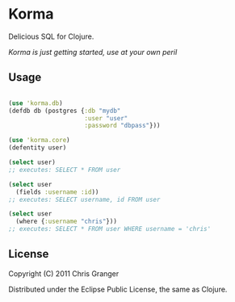 # Korma

Delicious SQL for Clojure.

_Korma is just getting started, use at your own peril_

## Usage

```clojure

(use 'korma.db)
(defdb db (postgres {:db "mydb"
                     :user "user"
                     :password "dbpass"}))

(use 'korma.core)
(defentity user)

(select user)
;; executes: SELECT * FROM user

(select user
  (fields :username :id))
;; executes: SELECT username, id FROM user

(select user
  (where {:username "chris"}))
;; executes: SELECT * FROM user WHERE username = 'chris'

```

## License

Copyright (C) 2011 Chris Granger

Distributed under the Eclipse Public License, the same as Clojure.
